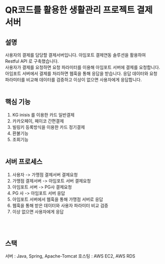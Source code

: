 # QR코드를 활용한 생활관리 프로젝트 결제서버 


## 설명
사용자의 결제를 담당할 결제서버입니다. 아임포트 결제연동 솔루션을 활용하여 Restful API 로 구축했습니다. <br>
사용자가 결제를 요청하면 요청 파라미터를 이용해 아임포트 서버에 결제를 요청합니다. 아임포트 서버에서 결제를 처리하면 웹훅을 통해 응답을 받습니다. 응답 데이터와 요청 파라미터를 비교해 데이터를 검증하고 이상이 없으면 사용자에게 응답합니다. 
<br><br>

## 핵심 기능
 1. KG inisis 를 이용한 카드 일반결제
 2. 카카오페이, 페이코 간편결제
 3. 빌링키 등록방식을 이용한 카드 정기결제
 4. 환불기능
 5. 조회기능
 <br><br>

## 서버 프로세스
 1. 사용자 -> 가맹점 결제서버 결제요청
 2. 가맹점 결제서버 -> 아임포트 서버 결제요청
 3. 아임포트 서버 -> PG사 결제요청
 4. PG 사 -> 아임포트 서버 응답
 5. 아임포트 서버에서 웹훅을 통해 가맹점 서버로 응답
 6. 웹훅을 통해 받은 데이터와 사용자 파라미터 비교 검증
 7. 이상 없으면 사용자에게 응답

<br><br>
## 스택
 서버 : Java, Spring, Apache-Tomcat
 호스팅 : AWS EC2, AWS RDS
 <br><br>
 


